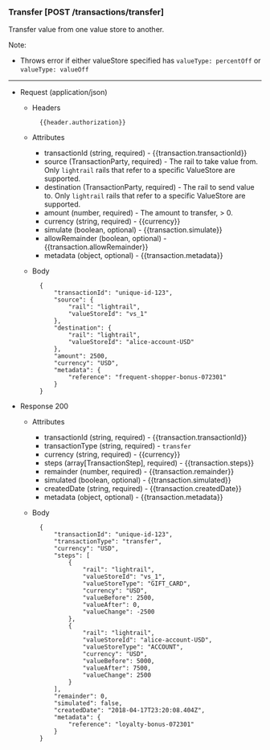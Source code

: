 ### Transfer [POST /transactions/transfer]

Transfer value from one value store to another.

Note:
- Throws error if either valueStore specified has `valueType: percentOff` or `valueType: valueOff`

---
+ Request (application/json)
    + Headers
    
            {{header.authorization}}

    + Attributes
        + transactionId (string, required) - {{transaction.transactionId}}
        + source (TransactionParty, required) - The rail to take value from.  Only `lightrail` rails that refer to a specific ValueStore are supported.
        + destination (TransactionParty, required) - The rail to send value to.  Only `lightrail` rails that refer to a specific ValueStore are supported.
        + amount (number, required) - The amount to transfer, > 0.
        + currency (string, required) - {{currency}}
        + simulate (boolean, optional) - {{transaction.simulate}}
        + allowRemainder (boolean, optional) - {{transaction.allowRemainder}}
        + metadata (object, optional) - {{transaction.metadata}}

    + Body

            {
                "transactionId": "unique-id-123",
                "source": {
                    "rail": "lightrail",
                    "valueStoreId": "vs_1"
                },
                "destination": {
                    "rail": "lightrail",
                    "valueStoreId": "alice-account-USD"
                },
                "amount": 2500,
                "currency": "USD",
                "metadata": {
                    "reference": "frequent-shopper-bonus-072301"
                }
            }

+ Response 200
    + Attributes
        + transactionId (string, required) - {{transaction.transactionId}}
        + transactionType (string, required) - `transfer`
        + currency (string, required) - {{currency}}
        + steps (array[TransactionStep], required) - {{transaction.steps}}
        + remainder (number, required) - {{transaction.remainder}}
        + simulated (boolean, optional) - {{transaction.simulated}}
        + createdDate (string, required) - {{transaction.createdDate}}
        + metadata (object, optional) - {{transaction.metadata}}

    + Body

            {
                "transactionId": "unique-id-123",
                "transactionType": "transfer",
                "currency": "USD",
                "steps": [
                    {
                        "rail": "lightrail",
                        "valueStoreId": "vs_1",
                        "valueStoreType": "GIFT_CARD",
                        "currency": "USD",
                        "valueBefore": 2500,
                        "valueAfter": 0,
                        "valueChange": -2500
                    },
                    {
                        "rail": "lightrail",
                        "valueStoreId": "alice-account-USD",
                        "valueStoreType": "ACCOUNT",
                        "currency": "USD",
                        "valueBefore": 5000,
                        "valueAfter": 7500,
                        "valueChange": 2500
                    }
                ],
                "remainder": 0,
                "simulated": false,
                "createdDate": "2018-04-17T23:20:08.404Z",
                "metadata": {
                    "reference": "loyalty-bonus-072301"
                }
            }
